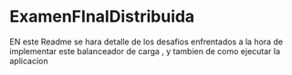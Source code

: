 # ExamenFInalDistribuida

EN este Readme se hara detalle de los desafios enfrentados a la hora de implementar este balanceador de carga , y tambien de como ejecutar la aplicacion
